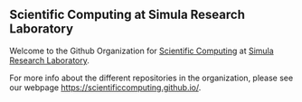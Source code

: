 ## Scientific Computing at Simula Research Laboratory

Welcome to the Github Organization for [Scientific Computing](https://www.simula.no/research/scientific-computing) at [Simula Research Laboratory](https://simula.no/).

For more info about the different repositories in the organization, please see our webpage <https://scientificcomputing.github.io/>.

